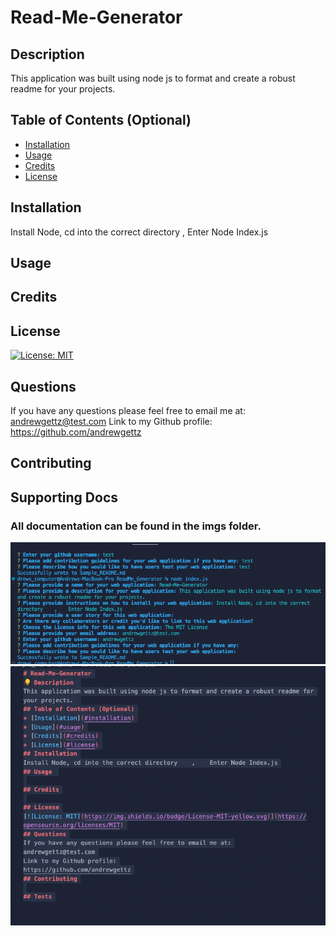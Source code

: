 # Read-Me-Generator
## Description 
This application was built using node js to format and create a robust readme for your projects. 
## Table of Contents (Optional)
* [Installation](#installation)
* [Usage](#usage)
* [Credits](#credits)
* [License](#license)
## Installation
Install Node, cd into the correct directory    ,    Enter Node Index.js
## Usage 

## Credits

## License
[![License: MIT](https://img.shields.io/badge/License-MIT-yellow.svg)](https://opensource.org/licenses/MIT)
## Questions
If you have any questions please feel free to email me at:
andrewgettz@test.com
Link to my Github profile:
https://github.com/andrewgettz
## Contributing

## Supporting Docs 

### All documentation can be found in the imgs folder. 

<img src = 'imgs/Screen Shot 2022-10-08 at 9.41.47 PM.png'>

<img src = 'imgs/Screen Shot 2022-10-08 at 9.43.15 PM.png'>
